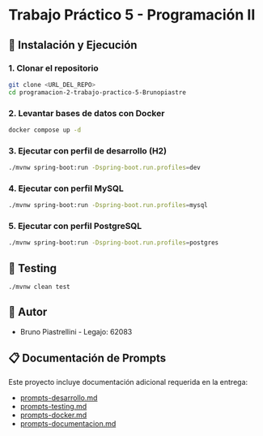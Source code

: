 # Trabajo Práctico 5 - Programación II

## 🚀 Instalación y Ejecución

### 1. Clonar el repositorio
```bash
git clone <URL_DEL_REPO>
cd programacion-2-trabajo-practico-5-Brunopiastre
```

### 2. Levantar bases de datos con Docker
```bash
docker compose up -d
```

### 3. Ejecutar con perfil de desarrollo (H2)
```bash
./mvnw spring-boot:run -Dspring-boot.run.profiles=dev
```

### 4. Ejecutar con perfil MySQL
```bash
./mvnw spring-boot:run -Dspring-boot.run.profiles=mysql
```

### 5. Ejecutar con perfil PostgreSQL
```bash
./mvnw spring-boot:run -Dspring-boot.run.profiles=postgres
```

## 🧪 Testing
```bash
./mvnw clean test
```

## 📌 Autor
- Bruno Piastrellini - Legajo: 62083

## 📋 Documentación de Prompts
Este proyecto incluye documentación adicional requerida en la entrega:

- [prompts-desarrollo.md](prompts-desarrollo.md)
- [prompts-testing.md](prompts-testing.md)
- [prompts-docker.md](prompts-docker.md)
- [prompts-documentacion.md](prompts-documentacion.md)
